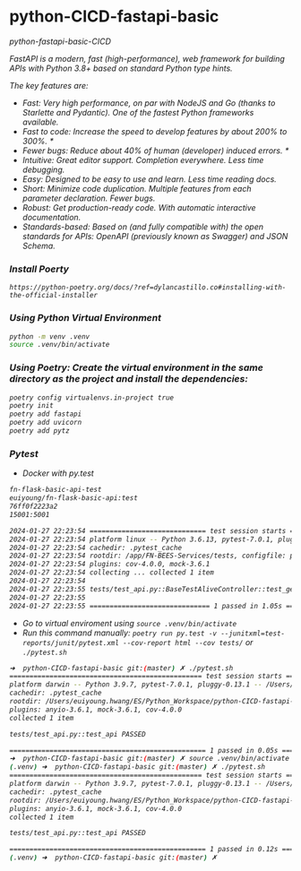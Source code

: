 # python-CICD-fastapi-basic
<i>python-fastapi-basic-CICD

FastAPI is a modern, fast (high-performance), web framework for building APIs with Python 3.8+ based on standard Python type hints.

The key features are:

- Fast: Very high performance, on par with NodeJS and Go (thanks to Starlette and Pydantic). One of the fastest Python frameworks available.
- Fast to code: Increase the speed to develop features by about 200% to 300%. *
- Fewer bugs: Reduce about 40% of human (developer) induced errors. *
- Intuitive: Great editor support. Completion everywhere. Less time debugging.
- Easy: Designed to be easy to use and learn. Less time reading docs.
- Short: Minimize code duplication. Multiple features from each parameter declaration. Fewer bugs.
- Robust: Get production-ready code. With automatic interactive documentation.
- Standards-based: Based on (and fully compatible with) the open standards for APIs: OpenAPI (previously known as Swagger) and JSON Schema.


### Install Poerty
```
https://python-poetry.org/docs/?ref=dylancastillo.co#installing-with-the-official-installer
```

### Using Python Virtual Environment
```bash
python -m venv .venv
source .venv/bin/activate
```

### Using Poetry: Create the virtual environment in the same directory as the project and install the dependencies:
```bash
poetry config virtualenvs.in-project true
poetry init
poetry add fastapi
poetry add uvicorn
poetry add pytz
```



### Pytest
- Docker with py.test
```bash
fn-flask-basic-api-test
euiyoung/fn-flask-basic-api:test
76ff0f2223a2
15001:5001

2024-01-27 22:23:54 ============================= test session starts ==============================
2024-01-27 22:23:54 platform linux -- Python 3.6.13, pytest-7.0.1, pluggy-1.0.0 -- /usr/local/bin/python
2024-01-27 22:23:54 cachedir: .pytest_cache
2024-01-27 22:23:54 rootdir: /app/FN-BEES-Services/tests, configfile: pytest.ini
2024-01-27 22:23:54 plugins: cov-4.0.0, mock-3.6.1
2024-01-27 22:23:54 collecting ... collected 1 item
2024-01-27 22:23:54 
2024-01-27 22:23:55 tests/test_api.py::BaseTestAliveController::test_get_restful PASSED      [100%]
2024-01-27 22:23:55 
2024-01-27 22:23:55 ============================== 1 passed in 1.05s ===============================
```
- Go to virtual enviroment using `source .venv/bin/activate`
- Run this command manually: `poetry run py.test -v --junitxml=test-reports/junit/pytest.xml --cov-report html --cov tests/` or `./pytest.sh`
```bash
➜  python-CICD-fastapi-basic git:(master) ✗ ./pytest.sh
================================================ test session starts ================================================
platform darwin -- Python 3.9.7, pytest-7.0.1, pluggy-0.13.1 -- /Users/euiyoung.hwang/opt/anaconda3/bin/python
cachedir: .pytest_cache
rootdir: /Users/euiyoung.hwang/ES/Python_Workspace/python-CICD-fastapi-basic/tests, configfile: pytest.ini
plugins: anyio-3.6.1, mock-3.6.1, cov-4.0.0
collected 1 item                                                                                                    

tests/test_api.py::test_api PASSED                                                                            [100%]

================================================= 1 passed in 0.05s =================================================
➜  python-CICD-fastapi-basic git:(master) ✗ source .venv/bin/activate
(.venv) ➜  python-CICD-fastapi-basic git:(master) ✗ ./pytest.sh              
================================================ test session starts ================================================
platform darwin -- Python 3.9.7, pytest-7.0.1, pluggy-0.13.1 -- /Users/euiyoung.hwang/opt/anaconda3/bin/python
cachedir: .pytest_cache
rootdir: /Users/euiyoung.hwang/ES/Python_Workspace/python-CICD-fastapi-basic/tests, configfile: pytest.ini
plugins: anyio-3.6.1, mock-3.6.1, cov-4.0.0
collected 1 item                                                                                                    

tests/test_api.py::test_api PASSED                                                                            [100%]

================================================= 1 passed in 0.12s =================================================
(.venv) ➜  python-CICD-fastapi-basic git:(master) ✗ 
```